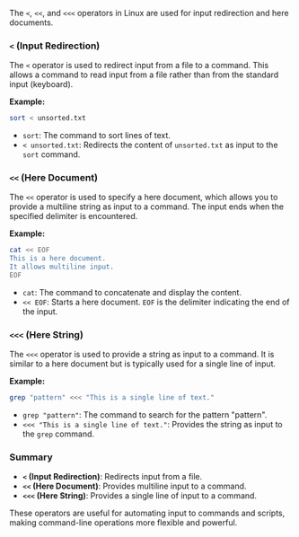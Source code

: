 The `<`, `<<`, and `<<<` operators in Linux are used for input redirection and here documents. 

### `<` (Input Redirection)
The `<` operator is used to redirect input from a file to a command. This allows a command to read input from a file rather than from the standard input (keyboard).

**Example:**
```bash
sort < unsorted.txt
```
- `sort`: The command to sort lines of text.
- `< unsorted.txt`: Redirects the content of `unsorted.txt` as input to the `sort` command.

### `<<` (Here Document)
The `<<` operator is used to specify a here document, which allows you to provide a multiline string as input to a command. The input ends when the specified delimiter is encountered.

**Example:**
```bash
cat << EOF
This is a here document.
It allows multiline input.
EOF
```
- `cat`: The command to concatenate and display the content.
- `<< EOF`: Starts a here document. `EOF` is the delimiter indicating the end of the input.

### `<<<` (Here String)
The `<<<` operator is used to provide a string as input to a command. It is similar to a here document but is typically used for a single line of input.

**Example:**
```bash
grep "pattern" <<< "This is a single line of text."
```
- `grep "pattern"`: The command to search for the pattern "pattern".
- `<<< "This is a single line of text."`: Provides the string as input to the `grep` command.

### Summary
- **`<` (Input Redirection)**: Redirects input from a file.
- **`<<` (Here Document)**: Provides multiline input to a command.
- **`<<<` (Here String)**: Provides a single line of input to a command.

These operators are useful for automating input to commands and scripts, making command-line operations more flexible and powerful. 